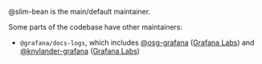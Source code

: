 @slim-bean is the main/default maintainer.

Some parts of the codebase have other maintainers:
- `@grafana/docs-logs`, which includes [@osg-grafana](https://github.com/osg-grafana) ([Grafana Labs](https://grafana.com/)) and [@knylander-grafana](https://github.com/knylander-grafana) ([Grafana Labs](https://grafana.com/))

